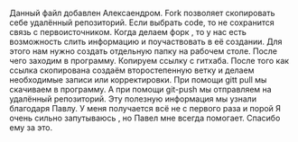 Данный файл добавлен Алексаендром.
Fork позволяет скопировать себе удалённый репозиторий. Если выбрать code, то не сохранится связь с первоисточником.
Когда делаем форк , то у нас есть возможность слить информацию и поучаствовать в её создании.
Для этого нам нужно создать отдельную папку на рабочем столе. После чего заходим в программу. Копируем ссылку с гитхаба.
После того как ссылка скопирована создаём второстепенную ветку и делаем необходимые записи или корректировки.
При помощи gitt pull мы скачиваем в программу.
А при помощи git-push мы отправляем на удалённый репозиторий.
Эту полезную информация мы узнали благодаря Павлу. У меня получается всё не с первого раза и порой Я очень сильно запутываюсь , но Павел мне всегда помогает. Спасибо ему за это.